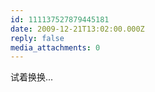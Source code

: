 ```yaml
---
id: 111137527879445181
date: 2009-12-21T13:02:00.000Z
reply: false
media_attachments: 0
---
```


试着换换... ​​​​

